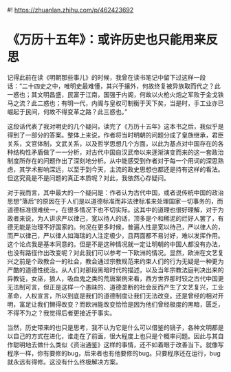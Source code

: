 #! https://zhuanlan.zhihu.com/p/462423692

# 《万历十五年》：或许历史也只能用来反思

记得此前在读《明朝那些事儿》的时候，我曾在读书笔记中留下过这样一段话：“二十四史之中，唯明史最难懂，其兴于攘外，何故终复被异族取而代之？此一惑也；其文明昌盛，民富于江南，国强于内阁，何故以火枪火炮之军败于金戈铁马之流？此二惑也；有明一代，内阁与皇权可制衡于天下矣，当是时，手工业亦已崛起于民间，何故不得变革之路？此三惑也。”

这段话代表了我对明史的几个疑问，读完了《万历十五年》这本书之后，我似乎是得到了一部分的答案。整体上来说，作者将当时明朝的问题分成了皇族继承，君臣关系，文官体制，文武关系，以及哲学思想几个方面，以此为基点对中国存在的各种结构性矛盾做了一一分析，对古代中国自汉武帝以来逐渐演变而来的这一套政治制度所存在的问题作出了深刻地分析。从中能感受到作者对于每一个用词的深思熟虑，其学术影响深远，以至于到今天，主流的政史思想也都还是持有这样的看法。但这究竟是不是问题的真正本质呢？对此，我依然心存疑问。

对于我而言，其中最大的一个疑问是：作者认为古代中国，或者说传统中国的政治思想“落后”的原因在于人们是以道德标准而非法律标准来处理国家一切事务的，而道德标准很难统一，在很多情况下也不切实际。这其中的道理也很好理解，对于为政者来说，为人讲求严以律己，宽以待人的话，顶多是个和稀泥的烂好人罢了，有德无能是治理不好国家的。何况在更多时候，普遍人性是宽以待己，严以律人的，而严以律己，严以律人如海瑞的人注定极少，且两面都不易讨好，难以发挥作用。这个论点我是基本同意的。但是不是这种情况就一定让明朝的中国人都没有办法，也没有路径作出改变呢？对此我们可以参考一下欧洲的情况。显然，欧洲在文艺复兴之前是个政教合一的社会，教会通过宗教规范来约束人们的行为无疑是一种更为严酷的道德性统治。从人们对那段黑暗时代的描述，以及当年宗教法庭判决出来的异教徒，女巫，狼人，吸血鬼之类的荒唐案例来看，西方世界那时较之古代中国更无法制可言，但正是这样一个愚昧的、道德垄断的社会反而产生了文艺复兴，工业革命，人权宣言，所以到底是我们的道德制度让我们无法改变。还是曾经的相对开明，富足让我们懒得改变？而欧洲能改变恰恰是因为他们曾经极度的黑暗，匮乏，不得不为之？我觉得后者更接近于事实。

当然，历史带来的也只是思考，我不认为它是什么可以借鉴的镜子，各种文明都是以自己的方式在进化，谁走在了前面，很大程度上也只是个概率问题。因此与其自作聪明地去做什么类似《资治通鉴》这样的事情，还不如着眼于改善当下。就像写程序一样，你有要修的bug，后来者也有他要修的bug。只要程序还在运行，bug就永远有得修。这没有什么终极解决方案。
